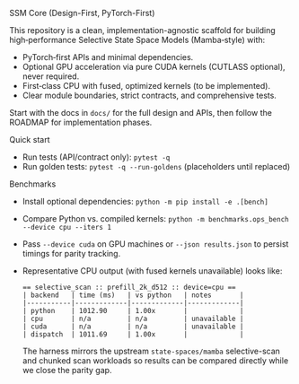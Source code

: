 SSM Core (Design-First, PyTorch-First)

This repository is a clean, implementation-agnostic scaffold for building high‑performance Selective State Space Models (Mamba‑style) with:

- PyTorch‑first APIs and minimal dependencies.
- Optional GPU acceleration via pure CUDA kernels (CUTLASS optional), never required.
- First‑class CPU with fused, optimized kernels (to be implemented).
- Clear module boundaries, strict contracts, and comprehensive tests.

Start with the docs in `docs/` for the full design and APIs, then follow the ROADMAP for implementation phases.

Quick start
- Run tests (API/contract only): `pytest -q`
- Run golden tests: `pytest -q --run-goldens` (placeholders until replaced)

Benchmarks
- Install optional dependencies: `python -m pip install -e .[bench]`
- Compare Python vs. compiled kernels: `python -m benchmarks.ops_bench --device cpu --iters 1`
- Pass `--device cuda` on GPU machines or `--json results.json` to persist timings for parity tracking.
- Representative CPU output (with fused kernels unavailable) looks like:

  ```
  == selective_scan :: prefill_2k_d512 :: device=cpu ==
  | backend   | time (ms)   | vs python   | notes       |
  |-----------|-------------|-------------|-------------|
  | python    | 1012.90     | 1.00x       |             |
  | cpu       | n/a         | n/a         | unavailable |
  | cuda      | n/a         | n/a         | unavailable |
  | dispatch  | 1011.69     | 1.00x       |             |
  ```

  The harness mirrors the upstream `state-spaces/mamba` selective-scan and chunked
  scan workloads so results can be compared directly while we close the parity gap.

